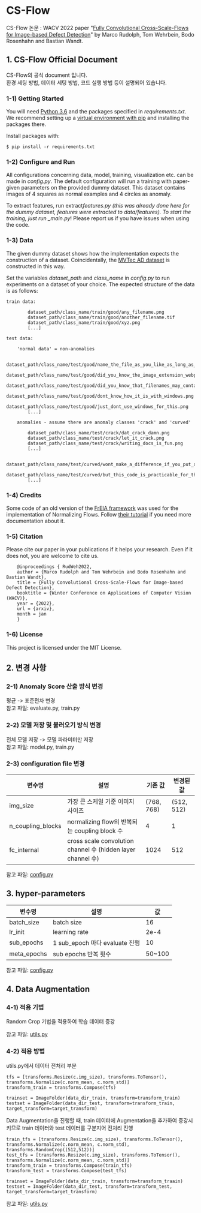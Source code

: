 # CS-Flow

CS-Flow 논문 : WACV 2022 paper "[Fully Convolutional Cross-Scale-Flows for Image-based Defect Detection](https://arxiv.org/pdf/2110.02855.pdf)" by Marco Rudolph, Tom Wehrbein, Bodo Rosenhahn and Bastian Wandt.

## 1. CS-Flow Official Document

CS-Flow의 공식 document 입니다.  
환경 세팅 방법, 데이터 세팅 방법, 코드 실행 방법 등이 설명되어 있습니다.

### 1-1) Getting Started

You will need [Python 3.6](https://www.python.org/downloads) and the packages specified in _requirements.txt_.
We recommend setting up a [virtual environment with pip](https://packaging.python.org/guides/installing-using-pip-and-virtual-environments/)
and installing the packages there.

Install packages with:

```
$ pip install -r requirements.txt
```

### 1-2) Configure and Run

All configurations concerning data, model, training, visualization etc. can be made in _config.py_. The default configuration will run a training with paper-given parameters on the provided dummy dataset. This dataset contains images of 4 squares as normal examples and 4 circles as anomaly.

To extract features, run extract*features.py (this was already done here for the dummy dataset, features were extracted to data/features).
To start the training, just run \_main.py*!
Please report us if you have issues when using the code.

### 1-3) Data

The given dummy dataset shows how the implementation expects the construction of a dataset. Coincidentally, the [MVTec AD dataset](https://www.mvtec.com/company/research/datasets/mvtec-ad) is constructed in this way.

Set the variables _dataset_path_ and _class_name_ in _config.py_ to run experiments on a dataset of your choice. The expected structure of the data is as follows:

```
train data:

        dataset_path/class_name/train/good/any_filename.png
        dataset_path/class_name/train/good/another_filename.tif
        dataset_path/class_name/train/good/xyz.png
        [...]

test data:

    'normal data' = non-anomalies

        dataset_path/class_name/test/good/name_the_file_as_you_like_as_long_as_there_is_an_image_extension.webp
        dataset_path/class_name/test/good/did_you_know_the_image_extension_webp?.png
        dataset_path/class_name/test/good/did_you_know_that_filenames_may_contain_question_marks????.png
        dataset_path/class_name/test/good/dont_know_how_it_is_with_windows.png
        dataset_path/class_name/test/good/just_dont_use_windows_for_this.png
        [...]

    anomalies - assume there are anomaly classes 'crack' and 'curved'

        dataset_path/class_name/test/crack/dat_crack_damn.png
        dataset_path/class_name/test/crack/let_it_crack.png
        dataset_path/class_name/test/crack/writing_docs_is_fun.png
        [...]

        dataset_path/class_name/test/curved/wont_make_a_difference_if_you_put_all_anomalies_in_one_class.png
        dataset_path/class_name/test/curved/but_this_code_is_practicable_for_the_mvtec_dataset.png
        [...]
```

### 1-4) Credits

Some code of an old version of the [FrEIA framework](https://github.com/VLL-HD/FrEIA) was used for the implementation of Normalizing Flows. Follow [their tutorial](https://github.com/VLL-HD/FrEIA) if you need more documentation about it.

### 1-5) Citation

Please cite our paper in your publications if it helps your research. Even if it does not, you are welcome to cite us.

        @inproceedings { RudWeh2022,
        author = {Marco Rudolph and Tom Wehrbein and Bodo Rosenhahn and Bastian Wandt},
        title = {Fully Convolutional Cross-Scale-Flows for Image-based Defect Detection},
        booktitle = {Winter Conference on Applications of Computer Vision (WACV)},
        year = {2022},
        url = {arxiv},
        month = jan
        }

### 1-6) License

This project is licensed under the MIT License.

## 2. 변경 사항

### 2-1) Anomaly Score 산출 방식 변경

평균 -> 표준편차 변경  
참고 파일: evaluate.py, train.py

### 2-2) 모델 저장 및 불러오기 방식 변경

전체 모델 저장 -> 모델 파라미터만 저장  
참고 파일: model.py, train.py

### 2-3) configuration file 변경

| 변수명            | 설명                                                         | 기존 값    | 변경된 값  |
| ----------------- | ------------------------------------------------------------ | ---------- | ---------- |
| img_size          | 가장 큰 스케일 기준 이미지 사이즈                            | (768, 768) | (512, 512) |
| n_coupling_blocks | normalizing flow의 반복되는 coupling block 수                | 4          | 1          |
| fc_internal       | cross scale convolution channel 수 (hidden layer channel 수) | 1024       | 512        |

참고 파일: [config.py](https://github.com/skku-synapse/cs-flow/blob/main/config.py)

## 3. hyper-parameters

| 변수명      | 설명                           | 값     |
| ----------- | ------------------------------ | ------ |
| batch_size  | batch size                     | 16     |
| lr_init     | learning rate                  | 2e-4   |
| sub_epochs  | 1 sub_epoch 마다 evaluate 진행 | 10     |
| meta_epochs | sub epochs 반복 횟수           | 50~100 |

참고 파일: [config.py](https://github.com/skku-synapse/cs-flow/blob/main/config.py)

## 4. Data Augmentation

### 4-1) 적용 기법

Random Crop 기법을 적용하여 학습 데이터 증강

참고 파일: [utils.py](https://github.com/skku-synapse/cs-flow/blob/main/utils.py)

### 4-2) 적용 방법

utils.py에서 데이터 전처리 부분

```
tfs = [transforms.Resize(c.img_size), transforms.ToTensor(), transforms.Normalize(c.norm_mean, c.norm_std)]
transform_train = transforms.Compose(tfs)

trainset = ImageFolder(data_dir_train, transform=transform_train)
testset = ImageFolder(data_dir_test, transform=transform_train, target_transform=target_transform)

```

Data Augmentation을 진행할 때, train 데이터에 Augmentation을 추가하여 증강시키므로 train 데이터와 test 데이터를 구분지어 전처리 진행

```
train_tfs = [transforms.Resize(c.img_size), transforms.ToTensor(), transforms.Normalize(c.norm_mean, c.norm_std), transforms.RandomCrop((512,512))]
test_tfs = [transforms.Resize(c.img_size), transforms.ToTensor(), transforms.Normalize(c.norm_mean, c.norm_std)]
transform_train = transforms.Compose(train_tfs)
transform_test = transforms.Compose(test_tfs)

trainset = ImageFolder(data_dir_train, transform=transform_traain)
testset = ImageFolder(data_dir_test, transform=transform_test, target_transform=target_transform)

```

참고 파일: [utils.py](https://github.com/skku-synapse/cs-flow/blob/main/utils.py)
